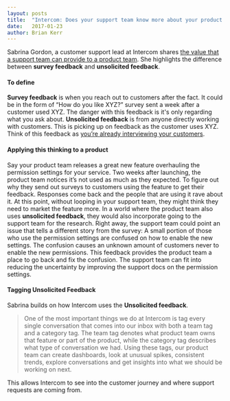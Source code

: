 ```yaml
---
layout: posts
title:  "Intercom: Does your support team know more about your product than you do?"
date:   2017-01-23
author: Brian Kerr
---
```


Sabrina Gordon, a customer support lead at Intercom shares [the value that a support team can provide to a product team](https://blog.intercom.com/does-your-support-team-know-more-about-your-product-than-you-do/). She highlights the difference between **survey feedback** and **unsolicited feedback**. 

#### To define

**Survey feedback** is when you reach out to customers after the fact. It could be in the form of “How do you like XYZ?” survey sent a week after a customer used XYZ. The danger with this feedback is it's only regarding what you ask about. **Unsolicited feedback** is from anyone directly working with customers. This is picking up on feedback as the customer uses XYZ. Think of this feedback as [you’re already interviewing your customers](https://s12k.com/2016/07/31/youre-already-interviewing-your-customers/). 

#### Applying this thinking to a product

Say your product team releases a great new feature overhauling the permission settings for your service. Two weeks after launching, the product team notices it’s not used as much as they expected. To figure out why they send out surveys to customers using the feature to get their feedback. Responses come back and the people that are using it rave about it. At this point, without looping in your support team, they might think they need to market the feature more. In a world where the product team also uses **unsolicited feedback**, they would also incorporate going to the support team for the research. Right away, the support team could point an issue that tells a different story from the survey: A small portion of those who use the permission settings are confused on how to enable the new settings. The confusion causes an unknown amount of customers never to enable the new permissions. This feedback provides the product team a place to go back and fix the confusion. The support team can fit into reducing the uncertainty by improving the support docs on the permission settings. 

#### Tagging Unsolicited Feedback

Sabrina builds on how Intercom uses the **Unsolicited feedback**. 

> One of the most important things we do at Intercom is tag every single conversation that comes into our inbox with both a team tag and a category tag. The team tag denotes what product team owns that feature or part of the product, while the category tag describes what type of conversation we had. Using these tags, our product team can create dashboards, look at unusual spikes, consistent trends, explore conversations and get insights into what we should be working on next. 

This allows Intercom to see into the customer journey and where support requests are coming from.